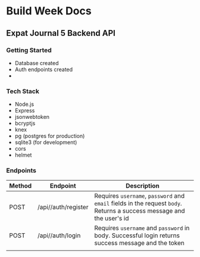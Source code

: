 # Build Week Docs
## Expat Journal 5 Backend API



### Getting Started

 - Database created
 - Auth endpoints created
 - 

### Tech Stack

 - Node.js
 - Express
 - jsonwebtoken
 - bcryptjs
 - knex
 - pg (postgres for production)
 - sqlite3 (for development)
 - cors
 - helmet

### Endpoints


| Method | Endpoint            | Description                                                                                                                                    |
| ------ | -------------       | ---------------------------------------------------------------------------------------------------------------------------------------------  |
| POST   | /api//auth/register | Requires `username`, `password` and `email` fields in the request `body`. Returns a success message and the user's id                          |
| POST   | /api//auth/login    | Requires `username` and `password` in body. Successful login returns success message and the token                                             |
                                                                 |
